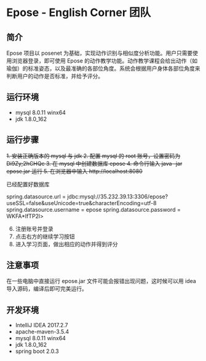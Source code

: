 # Epose - English Corner 团队
## 简介
Epose 项目以 posenet 为基础，实现动作识别与相似度分析功能。用户只需要使用浏览器登录，即可使用 Epose 的动作教学功能。动作教学课程会给出动作（如瑜伽）的标准姿态，以及最准确的各部位角度。系统会根据用户身体各部位角度来判断用户的动作是否标准，并给予评分。

## 运行环境
+ mysql 8.0.11 winx64
+ jdk 1.8.0_162

## 运行步骤
~~1. 安装正确版本的 mysql 与 jdk
2. 配置 mysql 的 root 账号，设置密码为 Di9Zy;2hCHQc
3. 在 mysql 中创建数据库 epose
4. 命令行输入 java -jar epose.jar 运行
5. 在浏览器中输入 http://localhost:8080~~

已经配置好数据库

spring.datasource.url = jdbc:mysql://35.232.39.13:3306/epose?useSSL=false&useUnicode=true&characterEncoding=utf-8
spring.datasource.username = epose
spring.datasource.password = WKFA*IfTP2l>

6. 注册账号并登录
7. 点击右方的继续学习按钮
8. 进入学习页面，做出相应的动作并得到评分

## 注意事项
在一些电脑中直接运行 epose.jar 文件可能会报错出现问题，这时候可以用 idea 导入源码，编译后即可完美运行。

## 开发环境
+ IntelliJ IDEA 2017.2.7
+ apache-maven-3.5.4
+ mysql 8.0.11 winx64
+ jdk 1.8.0_162
+ spring boot 2.0.3
